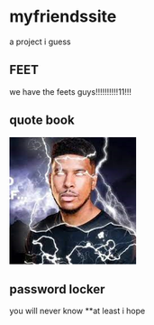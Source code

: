 # myfriendssite
a project i guess
## FEET
we have the feets guys!!!!!!!!!!11!!!
## quote book
![alt text](https://raw.githubusercontent.com/ReSteGuy/myfriendssite/main/readmeimg/youshould.png)
## password locker
you will never know
**at least i hope
